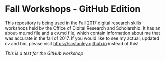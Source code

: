# Fall Workshops - GitHub Edition

This repository is being used in the Fall 2017 digital research skills workshops held by the Office of Digital Research and Scholarship. It has an about-me.md file and a cv.md file, which contain information about me that was accurate in the fall of 2017. If you would like to see my actual, updated cv and bio, please visit https://scstanley.github.io instead of this!

*This is a test for the GitHub workshop*